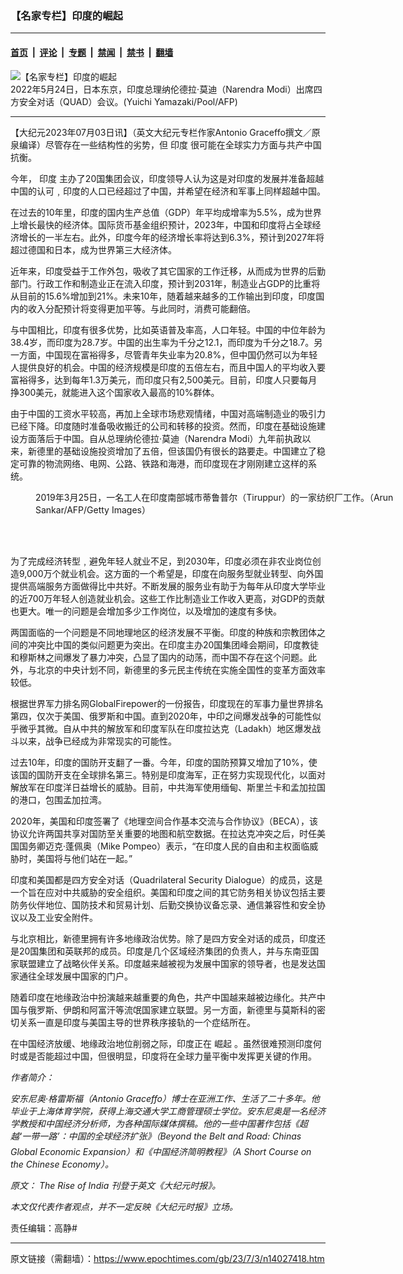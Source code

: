 ### 【名家专栏】印度的崛起

---

#### [首页](../../../..?n14027418) &nbsp;|&nbsp; [评论](../../../../../epoch-comment?n14027418) &nbsp;|&nbsp; [专题](../../../../../epoch-special?n14027418) &nbsp;|&nbsp; [禁闻](../../../../../epoch-news?n14027418) &nbsp;|&nbsp; [禁书](../../../../../books?n14027418) &nbsp;|&nbsp; [翻墙](https://github.com/gfw-breaker/nogfw/blob/master/README.md?n14027418)


<div><img alt="【名家专栏】印度的崛起" class="attachment-djy_600_400 size-djy_600_400 wp-post-image" src="https://i.epochtimes.com/assets/uploads/2022/05/id13744253-000_32AW94U-600x400.jpg"/>
<div class="caption">
 2022年5月24日，日本东京，印度总理纳伦德拉‧莫迪（Narendra Modi）出席四方安全对话（QUAD）会议。(Yuichi Yamazaki/Pool/AFP)
</div></div><hr/><div class="post_content" id="artbody" itemprop="articleBody">
 <!-- article content begin -->
 <p>
  【大纪元2023年07月03日讯】（英文大纪元专栏作家Antonio Graceffo撰文／原泉编译）尽管存在一些结构性的劣势，但
  <ok href="https://www.epochtimes.com/gb/tag/%E5%8D%B0%E5%BA%A6.html">
   印度
  </ok>
  很可能在全球实力方面与共产中国抗衡。
 </p>
 <p>
  今年，
  <ok href="https://www.epochtimes.com/gb/tag/%E5%8D%B0%E5%BA%A6.html">
   印度
  </ok>
  主办了20国集团会议，印度领导人认为这是对印度的发展并准备超越中国的认可﹐印度的人口已经超过了中国，并希望在经济和军事上同样超越中国。
 </p>
 <p>
  在过去的10年里，印度的国内生产总值（GDP）年平均成增率为5.5%，成为世界上增长最快的经济体。国际货币基金组织预计，2023年，中国和印度将占全球经济增长的一半左右。此外，印度今年的经济增长率将达到6.3%，预计到2027年将超过德国和日本，成为世界第三大经济体。
 </p>
 <p>
  近年来，印度受益于工作外包，吸收了其它国家的工作迁移，从而成为世界的后勤部门。行政工作和制造业正在流入印度，预计到2031年，制造业占GDP的比重将从目前的15.6%增加到21%。未来10年，随着越来越多的工作输出到印度，印度国内的收入分配预计将变得更加平等。与此同时，消费可能翻倍。
 </p>
 <p>
  与中国相比，印度有很多优势，比如英语普及率高，人口年轻。中国的中位年龄为38.4岁，而印度为28.7岁。中国的出生率为千分之12.1，而印度为千分之18.7。另一方面，中国现在富裕得多，尽管青年失业率为20.8%，但中国仍然可以为年轻人提供良好的机会。中国的经济规模是印度的五倍左右，而且中国人的平均收入要富裕得多，达到每年1.3万美元，而印度只有2,500美元。目前，印度人只要每月挣300美元，就能进入这个国家收入最高的10%群体。
 </p>
 <p>
  由于中国的工资水平较高，再加上全球市场悲观情绪，中国对高端制造业的吸引力已经下降。印度随时准备吸收搬迁的公司和转移的投资。然而，印度在基础设施建设方面落后于中国。自从总理纳伦德拉‧莫迪（Narendra Modi）九年前执政以来，新德里的基础设施投资增加了五倍，但该国仍有很长的路要走。中国建立了稳定可靠的物流网络、电网、公路、铁路和海港，而印度现在才刚刚建立这样的系统。
 </p>
 <figure aria-describedby="caption-attachment-14027421" class="wp-caption aligncenter" id="attachment_14027421" style="width: 600px">
  <ok href=" https://i.epochtimes.com/assets/uploads/2023/07/id14027421-GettyImages-1135705442-1200x800-600x400.jpg" rel="noreferrer noopener" target="_blank">
   <img alt="" class="size-large wp-image-14027421" src="https://i.epochtimes.com/assets/uploads/2023/07/id14027421-GettyImages-1135705442-1200x800-600x400.jpg"/>
  </ok>
  <br/><figcaption class="wp-caption-text" id="caption-attachment-14027421">
   2019年3月25日，一名工人在印度南部城市蒂鲁普尔（Tiruppur）的一家纺织厂工作。（Arun Sankar/AFP/Getty Images）
  </figcaption><br/>
 </figure><br/>
 <p>
  为了完成经济转型﹐避免年轻人就业不足，到2030年，印度必须在非农业岗位创造9,000万个就业机会。这方面的一个希望是，印度在向服务型就业转型、向外国提供高端服务方面做得比中共好。不断发展的服务业有助于为每年从印度大学毕业的近700万年轻人创造就业机会。这些工作比制造业工作收入更高，对GDP的贡献也更大。唯一的问题是会增加多少工作岗位，以及增加的速度有多快。
 </p>
 <p>
  两国面临的一个问题是不同地理地区的经济发展不平衡。印度的种族和宗教团体之间的冲突比中国的类似问题更为突出。在印度主办20国集团峰会期间，印度教徒和穆斯林之间爆发了暴力冲突，凸显了国内的动荡，而中国不存在这个问题。此外，与北京的中央计划不同，新德里的多元民主传统在实施全国性的变革方面效率较低。
 </p>
 <p>
  根据世界军力排名网GlobalFirepower的一份报告，印度现在的军事力量世界排名第四，仅次于美国、俄罗斯和中国。直到2020年，中印之间爆发战争的可能性似乎微乎其微。自从中共的解放军和印度军队在印度拉达克（Ladakh）地区爆发战斗以来，战争已经成为非常现实的可能性。
 </p>
 <p>
  过去10年，印度的国防开支翻了一番。今年，印度的国防预算又增加了10%，使该国的国防开支在全球排名第三。特别是印度海军，正在努力实现现代化，以面对解放军在印度洋日益增长的威胁。目前，中共海军使用缅甸、斯里兰卡和孟加拉国的港口，包围孟加拉湾。
 </p>
 <p>
  2020年，美国和印度签署了《地理空间合作基本交流与合作协议》（BECA），该协议允许两国共享对国防至关重要的地图和航空数据。在拉达克冲突之后，时任美国国务卿迈克‧蓬佩奥（Mike Pompeo）表示，“在印度人民的自由和主权面临威胁时，美国将与他们站在一起。”
 </p>
 <p>
  印度和美国都是四方安全对话（Quadrilateral Security Dialogue）的成员，这是一个旨在应对中共威胁的安全组织。美国和印度之间的其它防务相关协议包括主要防务伙伴地位、国防技术和贸易计划、后勤交换协议备忘录、通信兼容性和安全协议以及工业安全附件。
 </p>
 <p>
  与北京相比，新德里拥有许多地缘政治优势。除了是四方安全对话的成员，印度还是20国集团和英联邦的成员。印度是几个区域经济集团的负责人，并与东南亚国家联盟建立了战略伙伴关系。印度越来越被视为发展中国家的领导者，也是发达国家通往全球发展中国家的门户。
 </p>
 <p>
  随着印度在地缘政治中扮演越来越重要的角色，共产中国越来越被边缘化。共产中国与俄罗斯、伊朗和阿富汗等流氓国家建立联盟。另一方面，新德里与莫斯科的密切关系一直是印度与美国主导的世界秩序接轨的一个症结所在。
 </p>
 <p>
  在中国经济放缓、地缘政治地位削弱之际，印度正在
  <ok href="https://www.epochtimes.com/gb/tag/%E5%B4%9B%E8%B5%B7.html">
   崛起
  </ok>
  。虽然很难预测印度何时或是否能超过中国，但很明显，印度将在全球力量平衡中发挥更关键的作用。
 </p>
 <p>
  <em>
   作者简介：
  </em>
 </p>
 <p>
  <em>
   安东尼奥‧格雷斯福（Antonio Graceffo）博士在亚洲工作、生活了二十多年。他毕业于上海体育学院，获得上海交通大学工商管理硕士学位。安东尼奥是一名经济学教授和中国经济分析师，为各种国际媒体撰稿。他的一些中国著作包括《超越‘一带一路’：中国的全球经济扩张》（Beyond the Belt and Road: Chinas Global Economic Expansion）和《中国经济简明教程》（A Short Course on the Chinese Economy）。
  </em>
 </p>
 <p>
  <em>
   原文：
   <ok href="https://www.theepochtimes.com/the-rise-of-india_5346078.html">
    The Rise of India
   </ok>
   刊登于英文《大纪元时报》。
  </em>
 </p>
 <p>
  <em>
   本文仅代表作者观点，并不一定反映《大纪元时报》立场。
  </em>
 </p>
 <p>
  责任编辑：高静#
 </p>
 <!-- article content end -->
 <div id="below_article_ad">
 </div>
</div>


---

原文链接（需翻墙）：https://www.epochtimes.com/gb/23/7/3/n14027418.htm